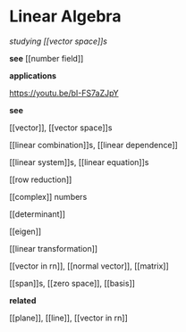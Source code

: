 # Linear Algebra

_studying [[vector space]]s_

**see** [[number field]]

**applications**

<https://youtu.be/bI-FS7aZJpY>

**see**

[[vector]], [[vector space]]s

[[linear combination]]s, [[linear dependence]]

[[linear system]]s, [[linear equation]]s

[[row reduction]]

[[complex]] numbers

[[determinant]]

[[eigen]]

[[linear transformation]]

[[vector in rn]], [[normal vector]], [[matrix]]

[[span]]s, [[zero space]], [[basis]]

**related**

[[plane]], [[line]], [[vector in rn]]
